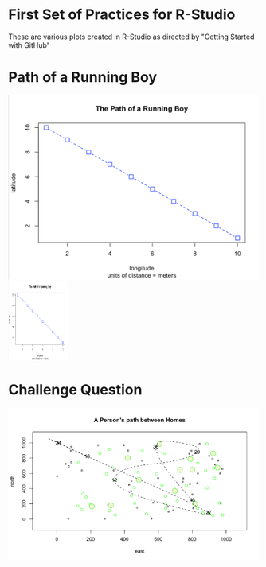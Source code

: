 # First Set of Practices for R-Studio

These are various plots created in R-Studio as directed by "Getting Started with GitHub"

# Path of a Running Boy

![](R_Practice_1.png)
<img src="R_Practice_1.png" width="120" height="160" />

# Challenge Question

![](Path_Between_Homes.png)
